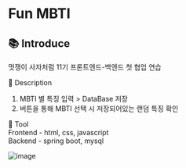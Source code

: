 # Fun MBTI

## 📚 Introduce<br>
멋쟁이 사자처럼 11기 프론트엔드-백엔드 첫 협업 연습
<br>

🔎 Description <br>
1. MBTI 별 특징 입력 > DataBase 저장 <br>
2. 버튼을 통해 MBTI 선택 시 저장되어있는 랜덤 특징 확인 <br>

🔧 Tool <br>
  Frontend - html, css, javascript <br>
  Backend - spring boot, mysql <br>

![image](https://github.com/user-attachments/assets/47ea2496-7f44-4642-8f61-975c9ed42207)
